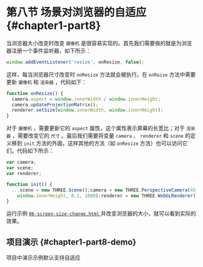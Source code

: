 # 第八节 场景对浏览器的自适应 {#chapter1-part8}

当浏览器大小改变时改变 `摄像机` 是很容易实现的。首先我们需要做的就是为浏览器注册一个事件监听器，如下所示：

```js
window.addEventListener('resize', onResize, false);
```

这样，每当浏览器尺寸改变时 `onResize` 方法就会被执行。在 `onRaise` 方法中需要更新 `摄像机` 和 `渲染器` ，代码如下：

```js
function onResize() {
  camera.aspect = window.innerWidth / window.innerHeight;
  camera.updateProjectionMatrix();
  renderer.setSize(window.innerWidth, window.innerHeight);
}
```

对于 `摄像机` ，需要更新它的 `aspect` 属性，这个属性表示屏幕的长宽比；对于 `渲染器` ，需要改变它的 `尺寸` 。最后我们需要将变量 `camera` 、 `renderer` 和 `scene` 的定义移到 `init` 方法的外面，这样其他的方法（如 `onResize` 方法）也可以访问它们。代码如下所示：

```js
var camera;
var scene;
var renderer;

function init() {
  ...scene = new THREE.Scene();camera = new THREE.PerspectiveCamera(45, window.innerWidth /
    window.innerHeight, 0.1, 1000);renderer = new THREE.WebGLRenderer();...
}
```

运行示例 [ `06-screen-size-change.html` ](/example/chapter1/06-screen-size-change) 并改变浏览器的大小，就可以看到实际的效果。

## 项目演示 {#chapter1-part8-demo}

项目中演示示例默认支持自适应

<Demo />
